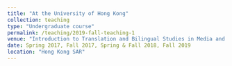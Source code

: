 ```yaml
---
title: "At the University of Hong Kong"
collection: teaching
type: "Undergraduate course"
permalink: /teaching/2019-fall-teaching-1
venue: "Introduction to Translation and Bilingual Studies in Media and Popular Culture"
date: Spring 2017, Fall 2017, Spring & Fall 2018, Fall 2019
location: "Hong Kong SAR"
---
```

